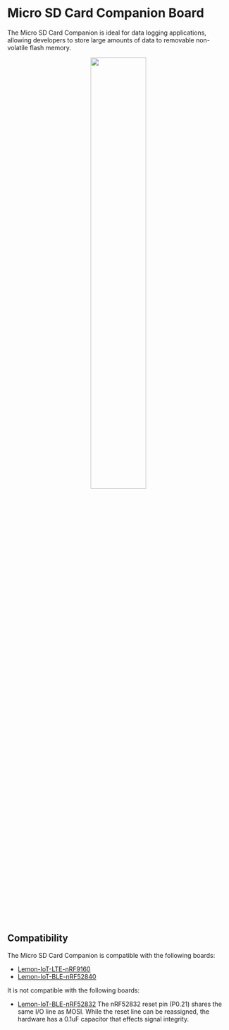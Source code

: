 # Micro SD Card Companion Board

The Micro SD Card Companion is ideal for data logging applications, allowing developers to store large amounts of data to removable non-volatile flash memory.

<P ALIGN="CENTER"><IMG SRC="https://lemon-iot.com/wp-content/uploads/2023/03/Lemon-IoT-uSD-diagram.jpeg" width=50% height=50%></P>

## Compatibility

The Micro SD Card Companion is compatible with the following boards:
* [Lemon-IoT-LTE-nRF9160](https://github.com/aaron-mohtar-co/Lemon-IoT-LTE-nRF9160)
* [Lemon-IoT-BLE-nRF52840](https://github.com/aaron-mohtar-co/Lemon-IoT-BLE-nRF52840)

It is not compatible with the following boards:
  
* [Lemon-IoT-BLE-nRF52832](https://github.com/aaron-mohtar-co/Lemon-IoT-BLE-nRF52832) The nRF52832 reset pin (P0.21) shares the same I/O line as MOSI. While the reset line can be reassigned, the hardware has a 0.1uF capacitor that effects signal integrity.
  
